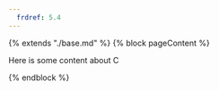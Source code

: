 ```yaml
---
  frdref: 5.4
---
```

{% extends "./base.md" %}
{% block pageContent %}

Here is some content about C

{% endblock %}